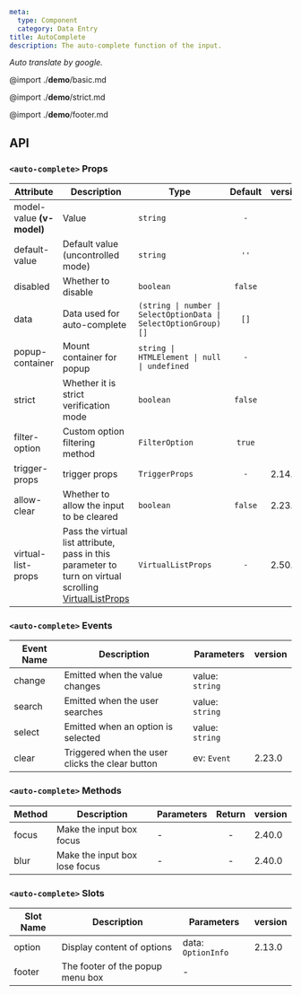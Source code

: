 ```yaml
meta:
  type: Component
  category: Data Entry
title: AutoComplete
description: The auto-complete function of the input.
```

*Auto translate by google.*

@import ./__demo__/basic.md

@import ./__demo__/strict.md

@import ./__demo__/footer.md

## API


### `<auto-complete>` Props

|Attribute|Description|Type|Default|version|
|---|---|---|:---:|:---|
|model-value **(v-model)**|Value|`string`|`-`||
|default-value|Default value (uncontrolled mode)|`string`|`''`||
|disabled|Whether to disable|`boolean`|`false`||
|data|Data used for auto-complete|`(string \| number \| SelectOptionData \| SelectOptionGroup)[]`|`[]`||
|popup-container|Mount container for popup|`string \| HTMLElement \| null \| undefined`|`-`||
|strict|Whether it is strict verification mode|`boolean`|`false`||
|filter-option|Custom option filtering method|`FilterOption`|`true`||
|trigger-props|trigger props|`TriggerProps`|`-`|2.14.0|
|allow-clear|Whether to allow the input to be cleared|`boolean`|`false`|2.23.0|
|virtual-list-props|Pass the virtual list attribute, pass in this parameter to turn on virtual scrolling [VirtualListProps](#VirtualListProps)|`VirtualListProps`|`-`|2.50.0|
### `<auto-complete>` Events

|Event Name|Description|Parameters|version|
|---|---|---|:---|
|change|Emitted when the value changes|value: `string`||
|search|Emitted when the user searches|value: `string`||
|select|Emitted when an option is selected|value: `string`||
|clear|Triggered when the user clicks the clear button|ev: `Event`|2.23.0|
### `<auto-complete>` Methods

|Method|Description|Parameters|Return|version|
|---|---|---|:---:|:---|
|focus|Make the input box focus|-|-|2.40.0|
|blur|Make the input box lose focus|-|-|2.40.0|
### `<auto-complete>` Slots

|Slot Name|Description|Parameters|version|
|---|---|---|:---|
|option|Display content of options|data: `OptionInfo`|2.13.0|
|footer|The footer of the popup menu box|-||


